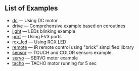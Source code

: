 ## List of Examples

- [dc](./dc/dc.c) — Using DC motor
- [drive](./drive/drive.c) — Сomprehensive example based on coroutines
- [light](./light/light.c) — LEDs blinking example
- [port](./port/port.c) — Using EV3 ports
- [rcx_led](./rcx_led/rcx_led.c) — Using RCX LED
- [remote](./remote/remote.c) — IR remote control using "brick" simplified library
- [sensor](./sensor/sensor.c) — TOUCH and COLOR sensors example
- [servo](./servo/servo.c) — SERVO motor example
- [tacho](./tacho/tacho.c) — TACHO motor running for 5 sec
